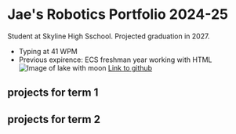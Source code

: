 # Jae's Robotics Portfolio 2024-25
Student at Skyline High Sschool. Projected graduation in 2027.
* Typing at 41 WPM
* Previous expirence: ECS freshman year working with HTML
![Image of lake with moon](https://fps.cdnpk.net/images/home/subhome-ai.webp?w=649&h=649)
[Link to github](https://github.com/)


## projects for term 1

## projects for term 2
